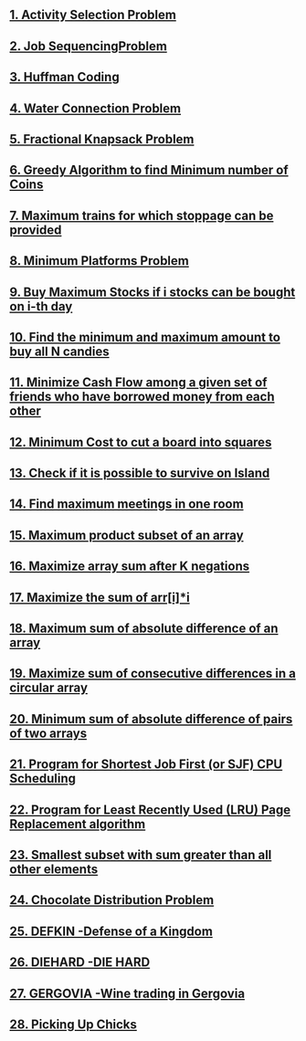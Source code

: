 ## [1. Activity Selection Problem](https://github.com/singh7priyanshu/love_babbar_450_solutions/tree/main/greedy/Activity%20Selection%20Problem)<br />
## [2. Job SequencingProblem](https://github.com/singh7priyanshu/love_babbar_450_solutions/tree/main/greedy/Job%20SequencingProblem)<br />
## [3. Huffman Coding](https://github.com/singh7priyanshu/love_babbar_450_solutions/tree/main/greedy/Huffman%20Coding)<br />
## [4. Water Connection Problem](https://github.com/singh7priyanshu/love_babbar_450_solutions/tree/main/greedy/Water%20Connection%20Problem)<br />
## [5. Fractional Knapsack Problem](https://github.com/singh7priyanshu/love_babbar_450_solutions/tree/main/greedy/Fractional%20Knapsack%20Problem)<br />
## [6. Greedy Algorithm to find Minimum number of Coins](https://github.com/singh7priyanshu/love_babbar_450_solutions/tree/main/greedy/Greedy%20Algorithm%20to%20find%20Minimum%20number%20of%20Coins)<br />
## [7. Maximum trains for which stoppage can be provided](https://github.com/singh7priyanshu/love_babbar_450_solutions/tree/main/greedy/Maximum%20trains%20for%20which%20stoppage%20can%20be%20provided)<br />
## [8. Minimum Platforms Problem](https://github.com/singh7priyanshu/love_babbar_450_solutions/tree/main/greedy/Minimum%20Platforms%20Problem)<br />
## [9. Buy Maximum Stocks if i stocks can be bought on i-th day](https://github.com/singh7priyanshu/love_babbar_450_solutions/tree/main/greedy/Buy%20Maximum%20Stocks%20if%20i%20stocks%20can%20be%20bought%20on%20i-th%20day)<br />
## [10. Find the minimum and maximum amount to buy all N candies](https://github.com/singh7priyanshu/love_babbar_450_solutions/tree/main/greedy/Find%20the%20minimum%20and%20maximum%20amount%20to%20buy%20all%20N%20candies)<br />
## [11. Minimize Cash Flow among a given set of friends who have borrowed money from each other](https://github.com/singh7priyanshu/love_babbar_450_solutions/tree/main/greedy/Minimize%20Cash%20Flow%20among%20a%20given%20set%20of%20friends%20who%20have%20borrowed%20money%20from%20each%20other)<br />
## [12. Minimum Cost to cut a board into squares](https://github.com/singh7priyanshu/love_babbar_450_solutions/tree/main/greedy/Minimum%20Cost%20to%20cut%20a%20board%20into%20squares)<br />
## [13. Check if it is possible to survive on Island](https://github.com/singh7priyanshu/love_babbar_450_solutions/tree/main/greedy/Check%20if%20it%20is%20possible%20to%20survive%20on%20Island)<br />
## [14. Find maximum meetings in one room](https://github.com/singh7priyanshu/love_babbar_450_solutions/tree/main/greedy/Find%20maximum%20meetings%20in%20one%20room)<br />
## [15. Maximum product subset of an array](https://github.com/singh7priyanshu/love_babbar_450_solutions/tree/main/greedy/Maximum%20product%20subset%20of%20an%20array)<br />
## [16. Maximize array sum after K negations](https://github.com/singh7priyanshu/love_babbar_450_solutions/tree/main/greedy/Maximize%20array%20sum%20after%20K%20negations)<br />
## [17. Maximize the sum of arr[i]*i](https://github.com/singh7priyanshu/love_babbar_450_solutions/tree/main/greedy/Maximize%20the%20sum%20of%20arr%5Bi%5D.i)<br />
## [18. Maximum sum of absolute difference of an array](https://github.com/singh7priyanshu/love_babbar_450_solutions/tree/main/greedy/Maximum%20sum%20of%20absolute%20difference%20of%20an%20array)<br />
## [19. Maximize sum of consecutive differences in a circular array](https://github.com/singh7priyanshu/love_babbar_450_solutions/tree/main/greedy/Maximum%20sum%20of%20absolute%20difference%20of%20an%20array)<br />
## [20. Minimum sum of absolute difference of pairs of two arrays](https://github.com/singh7priyanshu/love_babbar_450_solutions/tree/main/greedy/Minimum%20sum%20of%20absolute%20difference%20of%20pairs%20of%20two%20arrays)<br />
## [21. Program for Shortest Job First (or SJF) CPU Scheduling](https://github.com/singh7priyanshu/love_babbar_450_solutions/tree/main/greedy/Program%20for%20Shortest%20Job%20First%20(or%20SJF)%20CPU%20Scheduling)<br />
## [22. Program for Least Recently Used (LRU) Page Replacement algorithm](https://github.com/singh7priyanshu/love_babbar_450_solutions/tree/main/greedy/Program%20for%20Least%20Recently%20Used%20(LRU)%20Page%20Replacement%20algorithm)<br />
## [23. Smallest subset with sum greater than all other elements](https://github.com/singh7priyanshu/love_babbar_450_solutions/tree/main/greedy/Smallest%20subset%20with%20sum%20greater%20than%20all%20other%20elements)<br />
## [24. Chocolate Distribution Problem](https://github.com/singh7priyanshu/love_babbar_450_solutions/tree/main/array/Chocolate%20Distribution%20problem)<br />
## [25. DEFKIN -Defense of a Kingdom](https://github.com/singh7priyanshu/love_babbar_450_solutions/tree/main/greedy/DEFKIN%20-Defense%20of%20a%20Kingdom)<br />
## [26. DIEHARD -DIE HARD](https://github.com/singh7priyanshu/love_babbar_450_solutions/tree/main/greedy/DIEHARD%20-DIE%20HARD)<br />
## [27. GERGOVIA -Wine trading in Gergovia](https://github.com/singh7priyanshu/love_babbar_450_solutions/tree/main/greedy/GERGOVIA%20-Wine%20trading%20in%20Gergovia)<br />
## [28. Picking Up Chicks](https://github.com/singh7priyanshu/love_babbar_450_solutions/tree/main/greedy/Picking%20Up%20Chicks)<br />
## []()<br />
## []()<br />
## []()<br />
## []()<br />
## []()<br />

